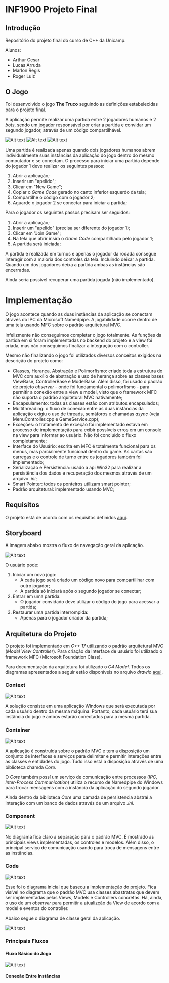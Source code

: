 # INF1900 Projeto Final

## Introdução

Repositório do projeto final do curso de C++ da Unicamp.

Alunos:
- Arthur Cesar
- Lucas Arruda
- Marlon Regis
- Roger Luiz

## O Jogo

Foi desenvolvido o jogo **The Truco** seguindo as definições estabelecidas para o projeto final.

A aplicação permite realizar uma partida entre 2 jogadores humanos e 2 *bots*, sendo um jogador responsável por criar a partida e convidar um segundo jogador, através de um código compartilhável.

![Alt text](Doc/mainWindow.png)
![Alt text](Doc/joinGame.png)
![Alt text](Doc/gameView.png)

Uma partida é realizada apenas quando dois jogadores humanos abrem individualmente suas instâncias da aplicação do jogo dentro do mesmo computador e se conectam. O processo para iniciar uma partida depende do jogador 1 deve realizar os seguintes passos:

1. Abrir a aplicação;
2. Inserir um "apelido";
3. Clicar em "New Game";
4. Copiar o *Game Code* gerado no canto inferior esquerdo da tela;
5. Compartilhe o código com o jogador 2;
6. Aguarde o jogador 2 se conectar para iniciar a partida;

Para o jogador os seguintes passos precisam ser seguidos:

1. Abrir a aplicação;
2. Inserir um "apelido" (precisa ser diferente do jogador 1);
3. Clicar em "Join Game";
4. Na tela que abrir insira o *Game Code* compartilhado pelo jogador 1;
5. A partida será iniciada;

A partida é realizada em turnos e apenas o jogador da rodada consegue interagir com a maioria dos controles da tela. Incluindo deixar a partida. Quando um dos jogadores deixa a partida ambas as instâncias são encerradas.

Ainda seria possível recuperar uma partida jogada (não implementado).

# Implementação

O jogo acontece quando as duas instâncias da aplicação se conectam através do IPC da Microsoft Namedpipe. A jogabilidade ocorre dentro de uma tela usando MFC sobre o padrão arquitetural MVC.

Infelizmente não conseguimos completar o jogo totalmente. As funções da partida em si foram implementadas no backend do projeto e a view foi criada, mas não conseguimos finalizar a integração com o controller.

Mesmo não finalizando o jogo foi utilizados diversos conceitos exigidos na descrição do projeto como:

- Classes, Herança, Abstração e Polimorfismo: criado toda a estrutura do MVC com auxílio de abstração e uso de herança sobre as classes bases ViewBase, ControllerBase e ModelBase. Além disso, foi usado o padrão de projeto *observer* - onde foi fundamental o polimorfismo -  para permitir a conexão entre a view e model, visto que o framework MFC não suporta o padrão arquitetural MVC nativamente;
- Encapsulamento: todas as classes estão com atributos encapsulados;
- Multithreading: o fluxo de conexão entre as duas instâncias da aplicação exigiu o uso de threads, semáforos e chamadas *async* (veja MenuController.cpp e GameService.cpp);
- Exceções: o tratamento de exceção foi implementado estava em processo de implementação para exibir possíveis erros em um console na view para informar ao usuário. Não foi concluído o fluxo completamente;
- Interface do Usuário: escrita em MFC é totalmente funcional para os menus, mas parcialmente funcional dentro do game. As cartas são carregas e o controle de turno entre os jogadores também foi implementado;
- Serialização e Persistência: usado a api Win32 para realizar a persistência dos dados e recuperação dos mesmos através de um arquivo *.ini*;
- Smart Pointer: todos os ponteiros utilizam smart pointer;
- Padrão arquitetural: implementado usando MVC;

## Requisitos

O projeto está de acordo com os requisitos definidos [aqui](Doc/Requisitos_TheTruco_ProjetoFinal.pdf).

## Storyboard

A imagem abaixo mostra o fluxo de navegação geral da aplicação.

![Alt text](Doc/storyboard.jpg)

O usuário pode:

1. Iniciar um novo jogo:
    - A cada jogo será criado um código novo para compartillhar com outro jogador;
    - A partida só iniciará após o segundo jogador se conectar;
2. Entrar em uma partida:
    - O jogador convidado deve utilizar o código do jogo para acessar a partida;
3. Restaurar uma partida interrompida:
    - Apenas para o jogador criador da partida;

## Arquitetura do Projeto

O projeto foi implementado em *C++ 17* utilizando o padrão arquitetural MVC (*Model View Controller*). Para criação da interface de usuário foi utilizado o framework MFC (Microsoft Foundation Class).

Para documentação da arquitetura foi utilizado o *C4 Model*. Todos os diagramas apresentados a seguir estão disponíveis no arquivo *drawio* [aqui](Doc/TheTruco.drawio). 

### Context

![Alt text](Doc/c4_model-Context.jpg)

A solução consiste em uma aplicação Windows que será executada por cada usuário dentro da mesma máquina. Portanto, cada usuário terá sua instância do jogo e ambos estarão conectados para a mesma partida.

### Container

![Alt text](Doc/c4_model-Container.jpg)

A aplicação é construída sobre o padrão MVC e tem a disposição um conjunto de interfaces e serviços para delimitar e permitir interações entre as classes e entidades do jogo. Tudo isso está a disposição através de uma biblioteca chamda *Core*.

O *Core* também possí um serviço de comunicação entre processos (*IPC, Inter-Process Communication*) utiliza o recurso de Namedpipe do Windows para trocar mensagens com a instância da aplicação do segundo jogador.

Ainda dentro da biblioteca *Core* uma camada de persistencia abstraí a interação com um banco de dados através de um arquivo *.ini*.

### Component

![Alt text](Doc/c4_model-Components.jpg)

No diagrama fica claro a separação para o padrão MVC. É mostrado as principais views implementadas, os controles e modelos. Além disso, o principal serviço de comunicação usando para troca de mensagens entre as instâncias.

### Code

![Alt text](Doc/c4_model-Code.jpg)

Esse foi o diagrama inicial que baseou a implementação do projeto. Fica visível no diagrama que o padrão MVC usa classes abastratas que devem ser implementadas pelas Views, Models e Controllers concretas. Há, ainda, o uso de um *observer* para permitir a atualizção da View de acordo com a model e eventos do controller.

Abaixo segue o diagrama de classe geral da aplicação.

![Alt text](Doc/c4_model-ClassDiagram.jpg)

### Principais Fluxos

#### Fluxo Básico do Jogo
![Alt text](Doc/c4_model-GameFlow.jpg)

#### Conexão Entre Instâncias
